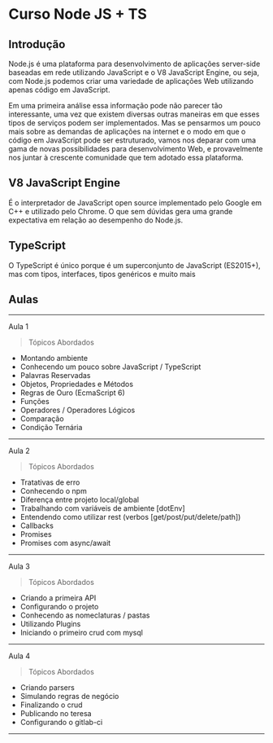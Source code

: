 # Curso Node JS + TS

## Introdução

Node.js é uma plataforma para desenvolvimento de aplicações server-side baseadas em rede utilizando JavaScript e o V8 JavaScript Engine, ou seja, com Node.js podemos criar uma variedade de aplicações Web utilizando apenas código em JavaScript.

Em uma primeira análise essa informação pode não parecer tão interessante, uma vez que existem diversas outras maneiras em que esses tipos de serviços podem ser implementados. Mas se pensarmos um pouco mais sobre as demandas de aplicações na internet e o modo em que o código em JavaScript pode ser estruturado, vamos nos deparar com uma gama de novas possibilidades para desenvolvimento Web, e provavelmente nos juntar à crescente comunidade que tem adotado essa plataforma.


## V8 JavaScript Engine

É o interpretador de JavaScript open source implementado pelo Google em C++ e utilizado pelo Chrome. O que sem dúvidas gera uma grande expectativa em relação ao desempenho do Node.js.

## TypeScript
O TypeScript é único porque é um superconjunto de JavaScript (ES2015+), mas com tipos, interfaces, tipos genéricos e muito mais

## Aulas
---
Aula 1
> Tópicos Abordados

* Montando ambiente
* Conhecendo um pouco sobre JavaScript / TypeScript
* Palavras Reservadas 
* Objetos, Propriedades e Métodos
* Regras de Ouro (EcmaScript 6)
* Funções
* Operadores / Operadores Lógicos
* Comparação
* Condição Ternária 
---

Aula 2
> Tópicos Abordados

* Tratativas de erro
* Conhecendo o npm
* Diferença entre projeto local/global
* Trabalhando com variáveis de ambiente [dotEnv]
* Entendendo como utilizar rest (verbos [get/post/put/delete/path])
* Callbacks
* Promises
* Promises com async/await
---

Aula 3
> Tópicos Abordados

* Criando a primeira API
* Configurando o projeto
* Conhecendo as nomeclaturas / pastas
* Utilizando Plugins
* Iniciando o primeiro crud com mysql
---

Aula 4
> Tópicos Abordados

* Criando parsers
* Simulando regras de negócio
* Finalizando o crud 
* Publicando no teresa
* Configurando o gitlab-ci

---
